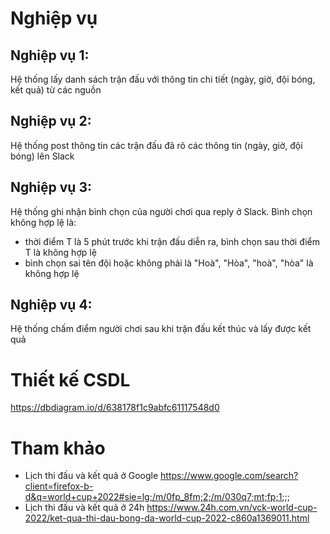# Nghiệp vụ

## Nghiệp vụ 1: 
Hệ thống lấy danh sách trận đấu với thông tin chi tiết (ngày, giờ, đội bóng, kết quả) từ các nguồn

## Nghiệp vụ 2:
Hệ thống post thông tin các trận đấu đã rõ các thông tin (ngày, giờ, đội bóng) lên Slack

## Nghiệp vụ 3:
Hệ thống ghi nhận bình chọn của người chơi qua reply ở Slack. Bình chọn không hợp lệ là:

- thời điểm T là 5 phút trước khi trận đấu diễn ra, bình chọn sau thời điểm T là không hợp lệ
- bình chọn sai tên đội hoặc không phải là "Hoà", "Hòa", "hoà", "hòa" là không hợp lệ

## Nghiệp vụ 4:
Hệ thống chấm điểm người chơi sau khi trận đấu kết thúc và lấy được kết quả


# Thiết kế CSDL
https://dbdiagram.io/d/638178f1c9abfc61117548d0

# Tham khảo
- Lịch thi đấu và kết quả ở Google https://www.google.com/search?client=firefox-b-d&q=world+cup+2022#sie=lg;/m/0fp_8fm;2;/m/030q7;mt;fp;1;;;
- Lịch thi đấu và kết quả ở 24h https://www.24h.com.vn/vck-world-cup-2022/ket-qua-thi-dau-bong-da-world-cup-2022-c860a1369011.html